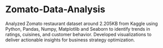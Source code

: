 # Zomato-Data-Analysis
Analyzed Zomato restaurant dataset around 2.205KB from Kaggle using Python, Pandas, Numpy, Matplotlib and Seaborn to identify trends in ratings, cuisines, and customer behavior. Developed visualizations to deliver actionable insights for business strategy optimization.
